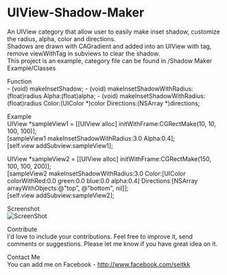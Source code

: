 UIView-Shadow-Maker
===================

An UIView category that allow user to easily make inset shadow, customize the radius, alpha, color and directions.  
Shadows are drawn with CAGradient and added into an UIView with tag, remove viewWithTag in subviews to clear the shadow.  
This project is an example, category file can be found in /Shadow Maker Example/Classes

Function  
\- (void) makeInsetShadow;
\- (void) makeInsetShadowWithRadius:(float)radius Alpha:(float)alpha;
\- (void) makeInsetShadowWithRadius:(float)radius Color:(UIColor *)color Directions:(NSArray *)directions;

Example  
UIView *sampleView1 = [[UIView alloc] initWithFrame:CGRectMake(10, 10, 100, 100)];  
[sampleView1 makeInsetShadowWithRadius:3.0 Alpha:0.4];  
[self.view addSubview:sampleView1];  
      
UIView *sampleView2 = [[UIView alloc] initWithFrame:CGRectMake(150, 100, 100, 200)];  
[sampleView2 makeInsetShadowWithRadius:3.0 Color:[UIColor colorWithRed:0.0 green:0.0 blue:0.0 alpha:0.4] Directions:[NSArray arrayWithObjects:@"top", @"bottom", nil]];  
[self.view addSubview:sampleView2];  

Screenshot  
![ScreenShot](https://github.com/Seitk/UIView-Shadow-Maker/blob/master/screenshot0.png?raw=true)   

Contribute  
I'd love to include your contributions. Feel free to improve it, send comments or suggestions. Please let me know if you have great idea on it.

Contact Me  
You can add me on Facebook - http://www.facebook.com/seitkk
